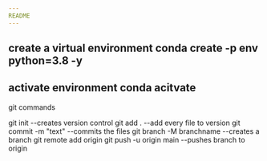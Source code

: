 ```yaml
---
README
---
```

create a virtual environment
conda create -p env python=3.8 -y
---
activate environment
conda acitvate
---
git commands

git init --creates version control
git add . --add every file to version
git commit -m "text" --commits the files
git branch -M branchname --creates a branch
git remote add origin <git url>
git push -u origin main  --pushes branch to origin


